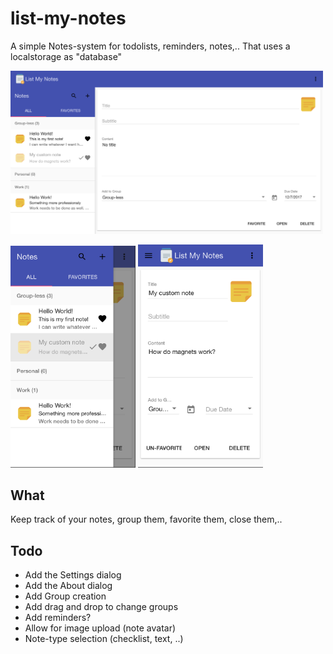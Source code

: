 # list-my-notes

A simple Notes-system for todolists, reminders, notes,.. That uses a localstorage as "database"

<img src="https://github.com/BertMaurau/list-my-notes/blob/master/screen_web.png" width="500" height="auto">

<img src="https://github.com/BertMaurau/list-my-notes/blob/master/screen_mobile_list.png" width="200" height="auto"> <img src="https://github.com/BertMaurau/list-my-notes/blob/master/screen_mobile_add.png" width="200" height="auto">

## What

Keep track of your notes, group them, favorite them, close them,..

## Todo

- Add the Settings dialog
- Add the About dialog
- Add Group creation
- Add drag and drop to change groups
- Add reminders?
- Allow for image upload (note avatar)
- Note-type selection (checklist, text, ..)
